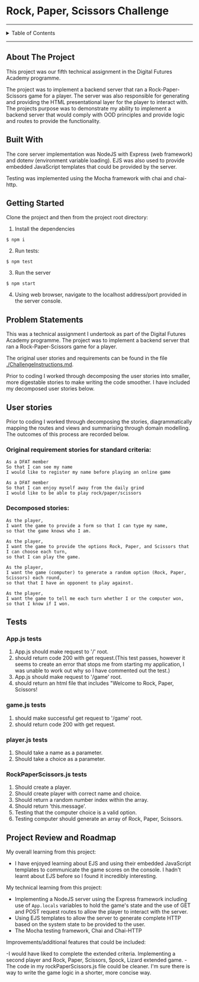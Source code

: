 # Rock, Paper, Scissors Challenge
---

<details>
  <summary>Table of Contents</summary>
  <ol>
    <li><a href="#about-the-project">About The Project</a></li>
    <li><a href="#built-with">Built With</a></li>
    <li><a href="#getting-started">Getting Started</a></li>
    <li><a href="#problem-statements">Problem Statements</a></li>
    <li><a href="#tests">Tests</a></li>
    <li><a href="#project-review-and-roadmap">Project Review and Roadmap</a></li>
  </ol>
</details>

---

## About The Project

This project was our fifth technical assignment in the Digital Futures Academy programme.

The project was to implement a backend server that ran a Rock-Paper-Scissors game for a player. The server was also responsible for generating and providing the HTML presentational layer for the player to interact with.
The projects purpose was to demonstrate my ability to implement a backend server that would comply with OOD principles and provide logic and routes to provide the functionality.

## Built With

The core server implementation was NodeJS with Express (web framework) and dotenv (environment variable loading). EJS was also used to provide embedded JavaScript templates that could be provided by the server.

Testing was implemented using the Mocha framework with chai and chai-http.

## Getting Started

Clone the project and then from the project root directory:

1. Install the dependencies 
```
$ npm i
```
2. Run tests:
```
$ npm test     
```
3. Run the server
```
$ npm start    
```
4. Using web browser, navigate to the localhost address/port provided in the server console.

## Problem Statements

This was a technical assignment I undertook as part of the Digital Futures Academy programme. The project was to implement a backend server that ran a Rock-Paper-Scissors game for a player.

The original user stories and requirements can be found in the file [./ChallengeInstructions.md](./ChallengeInstructions.md).

Prior to coding I worked through decomposing the user stories into smaller, more digestable stories to make writing the code smoother. I have included my decomposed user stories below. 

## User stories

Prior to coding I worked through decomposing the stories, diagrammatically mapping the routes and views and summarising through domain modelling. The outcomes of this process are recorded below.

### Original requirement stories for standard criteria:

```
As a DFAT member
So that I can see my name
I would like to register my name before playing an online game
```
```
As a DFAT member
So that I can enjoy myself away from the daily grind
I would like to be able to play rock/paper/scissors
```

### Decomposed stories:

```
As the player,
I want the game to provide a form so that I can type my name,
so that the game knows who I am.
```
```
As the player,
I want the game to provide the options Rock, Paper, and Scissors that I can choose each turn,
so that I can play the game.
```
```
As the player,
I want the game (computer) to generate a random option (Rock, Paper, Scissors) each round,
so that that I have an opponent to play against.
```
```
As the player,
I want the game to tell me each turn whether I or the computer won,
so that I know if I won.
```

## Tests

### App.js tests

1) App.js should make request to '/' root.
2) should return code 200 with get request.(This test passes, however it seems to create an error that stops me from starting my application, I was unable to work out why so I have commented out the test.)
3) App.js should make request to '/game' root.
4) should return an html file that includes "Welcome to Rock, Paper, Scissors!

### game.js tests

1) should make successful get request to '/game' root.
2) should return code 200 with get request.

### player.js tests

1) Should take a name as a parameter.
2) Should take a choice as a parameter.

### RockPaperScissors.js tests

1) Should create a player.
2) Should create player with correct name and choice.
3) Should return a random number index within the array.
4) Should return 'this.message'.
5) Testing that the computer choice is a valid option.
6) Testing computer should generate an array of Rock, Paper, Scissors.
   
## Project Review and Roadmap

My overall learning from this project:
- I have enjoyed learning about EJS and using their embedded JavaScript templates to communicate the game scores on the console. I hadn't learnt about EJS before so I found it incredibly interesting.

My technical learning from this project:
- Implementing a NodeJS server using the Express framework including use of `App.locals` variables to hold the game's state and the use of GET and POST request routes to allow the player to interact with the server.
- Using EJS templates to allow the server to generate complete HTTP based on the system state to be provided to the user.
- The Mocha testing framework, Chai and Chai-HTTP 

Improvements/additional features that could be included:

-I would have liked to complete the extended criteria. Implementing a second player and Rock, Paper, Scissors, Spock, Lizard extended game. 
-The code in my rockPaperScissors.js file could be cleaner. I'm sure there is  way to write the game logic in a shorter, more concise way.   